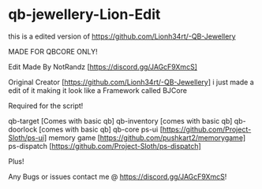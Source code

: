 # qb-jewellery-Lion-Edit
this is a edited version of https://github.com/Lionh34rt/-QB-Jewellery

MADE FOR QBCORE ONLY!

Edit Made By NotRandz [https://discord.gg/JAGcF9XmcS]

Original Creator [https://github.com/Lionh34rt/-QB-Jewellery] i just made a edit of it making
it look like a Framework called BJCore

Required for the script!

qb-target [Comes with basic qb]
qb-inventory [comes with basic qb]
qb-doorlock [comes with basic qb]
qb-core 
ps-ui [https://github.com/Project-Sloth/ps-ui]
memory game [https://github.com/pushkart2/memorygame]
ps-dispatch [https://github.com/Project-Sloth/ps-dispatch]

Plus!

Any Bugs or issues contact me @ https://discord.gg/JAGcF9XmcS!
